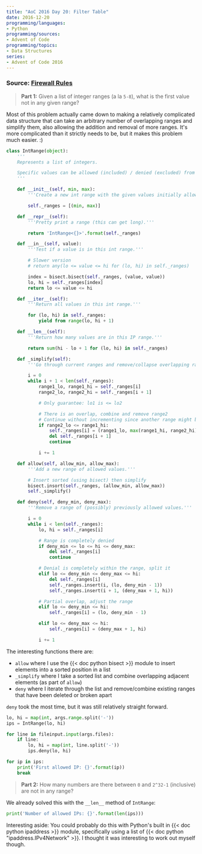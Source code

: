 ```yaml
---
title: "AoC 2016 Day 20: Filter Table"
date: 2016-12-20
programming/languages:
- Python
programming/sources:
- Advent of Code
programming/topics:
- Data Structures
series:
- Advent of Code 2016
---
```

### Source: [Firewall Rules](http://adventofcode.com/2016/day/20)

> **Part 1:** Given a list of integer ranges (a la `5-8`), what is the first value not in any given range?

<!--more-->

Most of this problem actually came down to making a relatively complicated data structure that can take an arbitrary number of overlapping ranges and simplify them, also allowing the addition and removal of more ranges. It's more complicated than it strictly needs to be, but it makes this problem much easier. :)

```python
class IntRange(object):
    '''
    Represents a list of integers.

    Specific values can be allowed (included) / denied (excluded) from the range.
    '''

    def __init__(self, min, max):
        '''Create a new int range with the given values initially allowed.'''

        self._ranges = [(min, max)]

    def __repr__(self):
        '''Pretty print a range (this can get long).'''

        return 'IntRange<{}>'.format(self._ranges)

    def __in__(self, value):
        '''Test if a value is in this int range.'''

        # Slower version
        # return any(lo <= value <= hi for (lo, hi) in self._ranges)

        index = bisect.bisect(self._ranges, (value, value))
        lo, hi = self._ranges[index]
        return lo <= value <= hi

    def __iter__(self):
        '''Return all values in this int range.'''

        for (lo, hi) in self._ranges:
            yield from range(lo, hi + 1)

    def __len__(self):
        '''Return how many values are in this IP range.'''

        return sum(hi - lo + 1 for (lo, hi) in self._ranges)

    def _simplify(self):
        '''Go through current ranges and remove/collapse overlapping ranges.'''

        i = 0
        while i + 1 < len(self._ranges):
            range1_lo, range1_hi = self._ranges[i]
            range2_lo, range2_hi = self._ranges[i + 1]

            # Only guarantee: lo1 is <= lo2

            # There is an overlap, combine and remove range2
            # Continue without incrementing since another range might be collapsed
            if range2_lo <= range1_hi:
                self._ranges[i] = (range1_lo, max(range1_hi, range2_hi))
                del self._ranges[i + 1]
                continue

            i += 1

    def allow(self, allow_min, allow_max):
        '''Add a new range of allowed values.'''

        # Insert sorted (using bisect) then simplify
        bisect.insort(self._ranges, (allow_min, allow_max))
        self._simplify()

    def deny(self, deny_min, deny_max):
        '''Remove a range of (possibly) previously allowed values.'''

        i = 0
        while i < len(self._ranges):
            lo, hi = self._ranges[i]

            # Range is completely denied
            if deny_min <= lo <= hi <= deny_max:
                del self._ranges[i]
                continue

            # Denial is completely within the range, split it
            elif lo <= deny_min <= deny_max <= hi:
                del self._ranges[i]
                self._ranges.insert(i, (lo, deny_min - 1))
                self._ranges.insert(i + 1, (deny_max + 1, hi))

            # Partial overlap, adjust the range
            elif lo <= deny_min <= hi:
                self._ranges[i] = (lo, deny_min - 1)

            elif lo <= deny_max <= hi:
                self._ranges[i] = (deny_max + 1, hi)

            i += 1
```

The interesting functions there are:

- `allow` where I use the {{< doc python bisect >}} module to insert elements into a sorted position in a list
- `_simplify` where I take a sorted list and combine overlapping adjacent elements (as part of `allow`)
- `deny` where I iterate through the list and remove/combine existing ranges that have been deleted or broken apart

`deny` took the most time, but it was still relatively straight forward.

```python
lo, hi = map(int, args.range.split('-'))
ips = IntRange(lo, hi)

for line in fileinput.input(args.files):
    if line:
        lo, hi = map(int, line.split('-'))
        ips.deny(lo, hi)

for ip in ips:
    print('First allowed IP: {}'.format(ip))
    break
```

> **Part 2:** How many numbers are there between `0` and `2^32-1` (inclusive) are not in any range?

We already solved this with the `__len__` method of `IntRange`:

```python
print('Number of allowed IPs: {}'.format(len(ips)))
```

Interesting aside: You could probably do this with Python's built in {{< doc python ipaddress >}} module, specifically using a list of {{< doc python "ipaddress.IPv4Network" >}}. I thought it was interesting to work out myself though.
